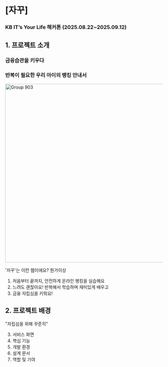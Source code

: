 # [자꾸]
### KB IT’s Your Life 해커톤 (2025.08.22~2025.09.12)

## 1. 프로젝트 소개
### 금융습관을 키우다  
### 반복이 필요한 우리 아이의 뱅킹 안내서  
<img width="600" height="570" alt="Group 903" src="https://github.com/user-attachments/assets/dea85427-0531-4b2a-a5c9-09d4ac7975e8" />   
 
'자꾸'는 이런 웹이에요? 뭔가이상  

1. 처음부터 끝까지, 안전하게 
온라인 뱅킹을 실습해요
2. 느려도 괜찮아요! 반복해서 
학습하며 재미있게 배우고
3. 금융 자립심을 키워요!


## 2. 프로젝트 배경  
"자립심을 위해 꾸준히"  

3. 서비스 화면  
4. 핵심 기능  
5. 개발 환경  
6. 설계 문서  
7. 역할 및 기여  
